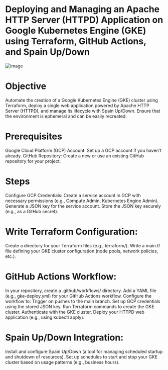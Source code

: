 # Deploying and Managing an Apache HTTP Server (HTTPD) Application on Google Kubernetes Engine (GKE) using Terraform, GitHub Actions, and Spain Up/Down



![image](https://github.com/NAGESHGOWDA1993/GKE-automation/assets/109476085/fe14613c-30b8-4bea-b1e5-a7e2171b4939)



# Objective

Automate the creation of a Google Kubernetes Engine (GKE) cluster using Terraform, deploy a single web application powered by Apache HTTP Server (HTTPD), and manage its lifecycle with Spain Up/Down. Ensure that the environment is ephemeral and can be easily recreated.

# Prerequisites

Google Cloud Platform (GCP) Account: Set up a GCP account if you haven’t already.
GitHub Repository: Create a new or use an existing GitHub repository for your project.

# Steps
Configure GCP Credentials:
Create a service account in GCP with necessary permissions (e.g., Compute Admin, Kubernetes Engine Admin).
Generate a JSON key for the service account.
Store the JSON key securely (e.g., as a GitHub secret).

# Write Terraform Configuration:

Create a directory for your Terraform files (e.g., terraform/).
Write a main.tf file defining your GKE cluster configuration (node pools, network policies, etc.).

# GitHub Actions Workflow:

In your repository, create a .github/workflows/ directory.
Add a YAML file (e.g., gke-deploy.yml) for your GitHub Actions workflow.
Configure the workflow to:
Trigger on pushes to the main branch.
Set up GCP credentials using the stored JSON key.
Run Terraform commands to create the GKE cluster.
Authenticate with the GKE cluster.
Deploy your HTTPD web application (e.g., using kubectl apply).

# Spain Up/Down Integration:
Install and configure Spain Up/Down (a tool for managing scheduled startup and shutdown of resources).
Set up schedules to start and stop your GKE cluster based on usage patterns (e.g., business hours).

